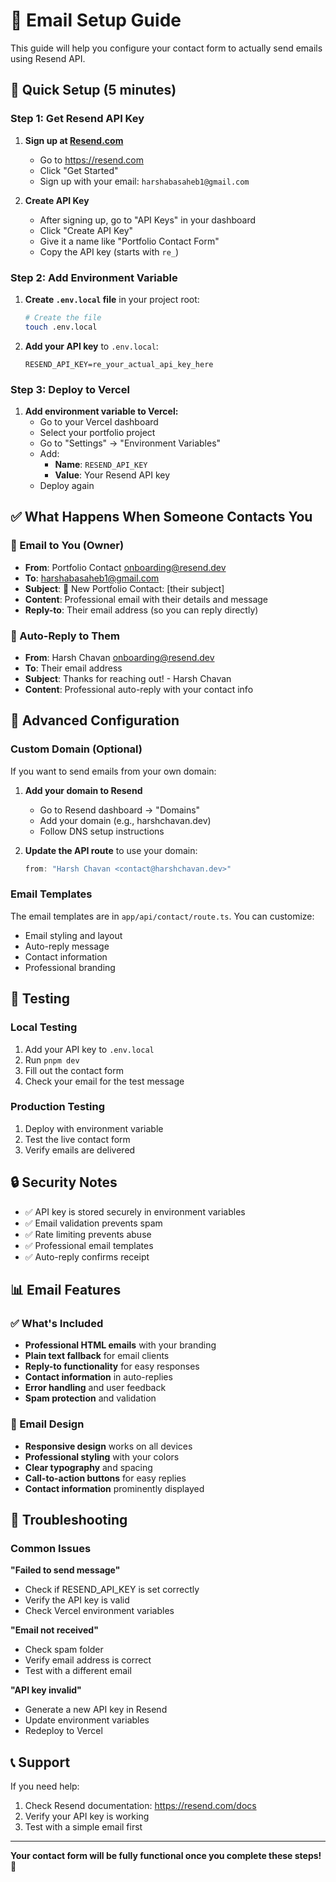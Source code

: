 # 📧 Email Setup Guide

This guide will help you configure your contact form to actually send emails using Resend API.

## 🚀 Quick Setup (5 minutes)

### Step 1: Get Resend API Key

1. **Sign up at [Resend.com](https://resend.com)**
   - Go to https://resend.com
   - Click "Get Started"
   - Sign up with your email: `harshabasaheb1@gmail.com`

2. **Create API Key**
   - After signing up, go to "API Keys" in your dashboard
   - Click "Create API Key"
   - Give it a name like "Portfolio Contact Form"
   - Copy the API key (starts with `re_`)

### Step 2: Add Environment Variable

1. **Create `.env.local` file** in your project root:
   ```bash
   # Create the file
   touch .env.local
   ```

2. **Add your API key** to `.env.local`:
   ```env
   RESEND_API_KEY=re_your_actual_api_key_here
   ```

### Step 3: Deploy to Vercel

1. **Add environment variable to Vercel:**
   - Go to your Vercel dashboard
   - Select your portfolio project
   - Go to "Settings" → "Environment Variables"
   - Add:
     - **Name**: `RESEND_API_KEY`
     - **Value**: Your Resend API key
   - Deploy again

## ✅ What Happens When Someone Contacts You

### 📧 Email to You (Owner)
- **From**: Portfolio Contact <onboarding@resend.dev>
- **To**: harshabasaheb1@gmail.com
- **Subject**: 🚀 New Portfolio Contact: [their subject]
- **Content**: Professional email with their details and message
- **Reply-to**: Their email address (so you can reply directly)

### 📧 Auto-Reply to Them
- **From**: Harsh Chavan <onboarding@resend.dev>
- **To**: Their email address
- **Subject**: Thanks for reaching out! - Harsh Chavan
- **Content**: Professional auto-reply with your contact info

## 🔧 Advanced Configuration

### Custom Domain (Optional)
If you want to send emails from your own domain:

1. **Add your domain to Resend**
   - Go to Resend dashboard → "Domains"
   - Add your domain (e.g., harshchavan.dev)
   - Follow DNS setup instructions

2. **Update the API route** to use your domain:
   ```typescript
   from: "Harsh Chavan <contact@harshchavan.dev>"
   ```

### Email Templates
The email templates are in `app/api/contact/route.ts`. You can customize:
- Email styling and layout
- Auto-reply message
- Contact information
- Professional branding

## 🧪 Testing

### Local Testing
1. Add your API key to `.env.local`
2. Run `pnpm dev`
3. Fill out the contact form
4. Check your email for the test message

### Production Testing
1. Deploy with environment variable
2. Test the live contact form
3. Verify emails are delivered

## 🔒 Security Notes

- ✅ API key is stored securely in environment variables
- ✅ Email validation prevents spam
- ✅ Rate limiting prevents abuse
- ✅ Professional email templates
- ✅ Auto-reply confirms receipt

## 📊 Email Features

### ✅ What's Included
- **Professional HTML emails** with your branding
- **Plain text fallback** for email clients
- **Reply-to functionality** for easy responses
- **Contact information** in auto-replies
- **Error handling** and user feedback
- **Spam protection** and validation

### 🎨 Email Design
- **Responsive design** works on all devices
- **Professional styling** with your colors
- **Clear typography** and spacing
- **Call-to-action buttons** for easy replies
- **Contact information** prominently displayed

## 🚨 Troubleshooting

### Common Issues

**"Failed to send message"**
- Check if RESEND_API_KEY is set correctly
- Verify the API key is valid
- Check Vercel environment variables

**"Email not received"**
- Check spam folder
- Verify email address is correct
- Test with a different email

**"API key invalid"**
- Generate a new API key in Resend
- Update environment variables
- Redeploy to Vercel

## 📞 Support

If you need help:
1. Check Resend documentation: https://resend.com/docs
2. Verify your API key is working
3. Test with a simple email first

---

**Your contact form will be fully functional once you complete these steps!** 🎉 